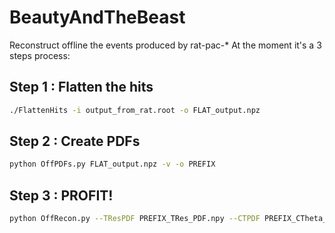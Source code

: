 # BeautyAndTheBeast

Reconstruct offline the events produced by rat-pac-*
At the moment it's a 3 steps process:

## Step 1 : Flatten the hits
```bash
./FlattenHits -i output_from_rat.root -o FLAT_output.npz
```

## Step 2 : Create PDFs
```bash
python OffPDFs.py FLAT_output.npz -v -o PREFIX
```

## Step 3 : PROFIT!
```bash
python OffRecon.py --TResPDF PREFIX_TRes_PDF.npy --CTPDF PREFIX_CTheta_PDF.npy -r  PREFIX_RIndex_PDF.npy -o FLAT_output.npz
```
